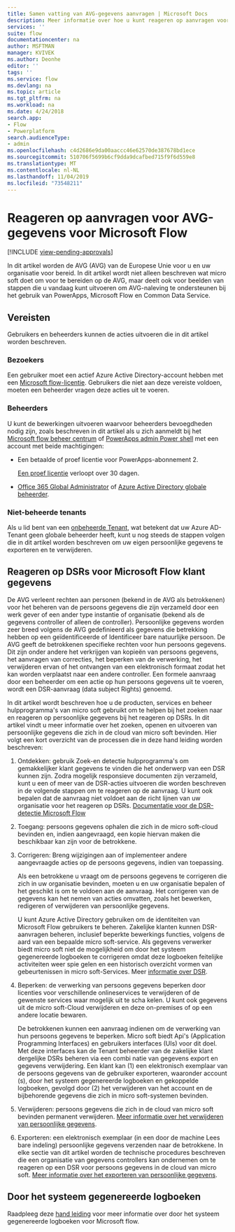 ```yaml
---
title: Samen vatting van AVG-gegevens aanvragen | Microsoft Docs
description: Meer informatie over hoe u kunt reageren op aanvragen voor AVG betrokkenen-gegevens voor Microsoft Flow.
services: ''
suite: flow
documentationcenter: na
author: MSFTMAN
manager: KVIVEK
ms.author: Deonhe
editor: ''
tags: ''
ms.service: flow
ms.devlang: na
ms.topic: article
ms.tgt_pltfrm: na
ms.workload: na
ms.date: 4/24/2018
search.app:
- Flow
- Powerplatform
search.audienceType:
- admin
ms.openlocfilehash: c4d2686e9da00aaccc46e62570de387678bd1ece
ms.sourcegitcommit: 510706f5699b6cf9dda9dcafbed715f9f6d559e8
ms.translationtype: MT
ms.contentlocale: nl-NL
ms.lasthandoff: 11/04/2019
ms.locfileid: "73548211"
---
```

# <a name="responding-to-gdpr-data-subject-requests-for-microsoft-flow"></a>Reageren op aanvragen voor AVG-gegevens voor Microsoft Flow
[!INCLUDE [view-pending-approvals](includes/cc-rebrand.md)]

In dit artikel worden de AVG (AVG) van de Europese Unie voor u en uw organisatie voor bereid. In dit artikel wordt niet alleen beschreven wat micro soft doet om voor te bereiden op de AVG, maar deelt ook voor beelden van stappen die u vandaag kunt uitvoeren om AVG-naleving te ondersteunen bij het gebruik van PowerApps, Microsoft Flow en Common Data Service.

## <a name="prerequisites"></a>Vereisten

Gebruikers en beheerders kunnen de acties uitvoeren die in dit artikel worden beschreven.

### <a name="users"></a>Bezoekers

Een gebruiker moet een actief Azure Active Directory-account hebben met een [Microsoft flow-licentie](https://preview.flow.microsoft.com/pricing/). Gebruikers die niet aan deze vereiste voldoen, moeten een beheerder vragen deze acties uit te voeren.

### <a name="administrators"></a>Beheerders

U kunt de bewerkingen uitvoeren waarvoor beheerders bevoegdheden nodig zijn, zoals beschreven in dit artikel als u zich aanmeldt bij het [Microsoft flow beheer centrum](https://admin.flow.microsoft.com/) of [PowerApps admin Power shell](https://go.microsoft.com/fwlink/?linkid=871804) met een account met beide machtigingen:

- Een betaalde of proef licentie voor PowerApps-abonnement 2.

    [Een proef licentie](http://web.powerapps.com/trial) verloopt over 30 dagen.

- [Office 365 Global Administrator](https://support.office.com/article/assign-admin-roles-in-office-365-for-business-eac4d046-1afd-4f1a-85fc-8219c79e1504) of [Azure Active Directory globale beheerder](https://docs.microsoft.com/azure/active-directory/active-directory-assign-admin-roles-azure-portal).

### <a name="unmanaged-tenants"></a>Niet-beheerde tenants
Als u lid bent van een [onbeheerde Tenant](https://docs.microsoft.com/azure/active-directory/domains-admin-takeover), wat betekent dat uw Azure AD-Tenant geen globale beheerder heeft, kunt u nog steeds de stappen volgen die in dit artikel worden beschreven om uw eigen persoonlijke gegevens te exporteren en te verwijderen. 

## <a name="responding-to-dsrs-for-microsoft-flow-customer-data"></a>Reageren op DSRs voor Microsoft Flow klant gegevens

De AVG verleent rechten aan personen (bekend in de AVG als betrokkenen) voor het beheren van de persoons gegevens die zijn verzameld door een werk gever of een ander type instantie of organisatie (bekend als de gegevens controller of alleen de controller). Persoonlijke gegevens worden zeer breed volgens de AVG gedefinieerd als gegevens die betrekking hebben op een geïdentificeerde of Identificeer bare natuurlijke persoon. De AVG geeft de betrokkenen specifieke rechten voor hun persoons gegevens. Dit zijn onder andere het verkrijgen van kopieën van persoons gegevens, het aanvragen van correcties, het beperken van de verwerking, het verwijderen ervan of het ontvangen van een elektronisch formaat zodat het kan worden verplaatst naar een andere controller. Een formele aanvraag door een beheerder om een actie op hun persoons gegevens uit te voeren, wordt een DSR-aanvraag (data subject Rights) genoemd.

In dit artikel wordt beschreven hoe u de producten, services en beheer hulpprogramma's van micro soft gebruikt om te helpen bij het zoeken naar en reageren op persoonlijke gegevens bij het reageren op DSRs. In dit artikel vindt u meer informatie over het zoeken, openen en uitvoeren van persoonlijke gegevens die zich in de cloud van micro soft bevinden. Hier volgt een kort overzicht van de processen die in deze hand leiding worden beschreven:

1. Ontdekken: gebruik Zoek-en detectie hulpprogramma's om gemakkelijker klant gegevens te vinden die het onderwerp van een DSR kunnen zijn. Zodra mogelijk responsieve documenten zijn verzameld, kunt u een of meer van de DSR-acties uitvoeren die worden beschreven in de volgende stappen om te reageren op de aanvraag. U kunt ook bepalen dat de aanvraag niet voldoet aan de richt lijnen van uw organisatie voor het reageren op DSRs. [Documentatie voor de DSR-detectie Microsoft Flow](gdpr-dsr-discovery.md)

1. Toegang: persoons gegevens ophalen die zich in de micro soft-cloud bevinden en, indien aangevraagd, een kopie hiervan maken die beschikbaar kan zijn voor de betrokkene.

1. Corrigeren: Breng wijzigingen aan of implementeer andere aangevraagde acties op de persoons gegevens, indien van toepassing.

    Als een betrokkene u vraagt om de persoons gegevens te corrigeren die zich in uw organisatie bevinden, moeten u en uw organisatie bepalen of het geschikt is om te voldoen aan de aanvraag.  Het corrigeren van de gegevens kan het nemen van acties omvatten, zoals het bewerken, redigeren of verwijderen van persoonlijke gegevens.

    U kunt Azure Active Directory gebruiken om de identiteiten van Microsoft Flow gebruikers te beheren. Zakelijke klanten kunnen DSR-aanvragen beheren, inclusief beperkte bewerkings functies, volgens de aard van een bepaalde micro soft-service.  Als gegevens verwerker biedt micro soft niet de mogelijkheid om door het systeem gegenereerde logboeken te corrigeren omdat deze logboeken feitelijke activiteiten weer spie gelen en een historisch overzicht vormen van gebeurtenissen in micro soft-Services.  Meer [informatie over DSR](https://docs.microsoft.com/microsoft-365/compliance/gdpr-dsr-azure).

1. Beperken: de verwerking van persoons gegevens beperken door licenties voor verschillende onlineservices te verwijderen of de gewenste services waar mogelijk uit te scha kelen. U kunt ook gegevens uit de micro soft-Cloud verwijderen en deze on-premises of op een andere locatie bewaren.

    De betrokkenen kunnen een aanvraag indienen om de verwerking van hun persoons gegevens te beperken.  Micro soft biedt Api's (Application Programming Interfaces) en gebruikers interfaces (UIs) voor dit doel.  Met deze interfaces kan de Tenant beheerder van de zakelijke klant dergelijke DSRs beheren via een combi natie van gegevens export en gegevens verwijdering. Een klant kan (1) een elektronisch exemplaar van de persoons gegevens van de gebruiker exporteren, waaronder account (s), door het systeem gegenereerde logboeken en gekoppelde logboeken, gevolgd door (2) het verwijderen van het account en de bijbehorende gegevens die zich in micro soft-systemen bevinden.

1. Verwijderen: persoons gegevens die zich in de cloud van micro soft bevinden permanent verwijderen. [Meer informatie over het verwijderen van persoonlijke gegevens](gdpr-dsr-delete.md).

1. Exporteren: een elektronisch exemplaar (in een door de machine Lees bare indeling) persoonlijke gegevens verzenden naar de betrokkene. In elke sectie van dit artikel worden de technische procedures beschreven die een organisatie van gegevens controllers kan ondernemen om te reageren op een DSR voor persoons gegevens in de cloud van micro soft. [Meer informatie over het exporteren van persoonlijke gegevens](gdpr-dsr-export.md).

## <a name="system-generated-logs"></a>Door het systeem gegenereerde logboeken

Raadpleeg deze [hand leiding](https://docs.microsoft.com/powerapps/administrator/powerapps-gdpr-dsr-guide-systemlogs) voor meer informatie over door het systeem gegenereerde logboeken voor Microsoft flow.
